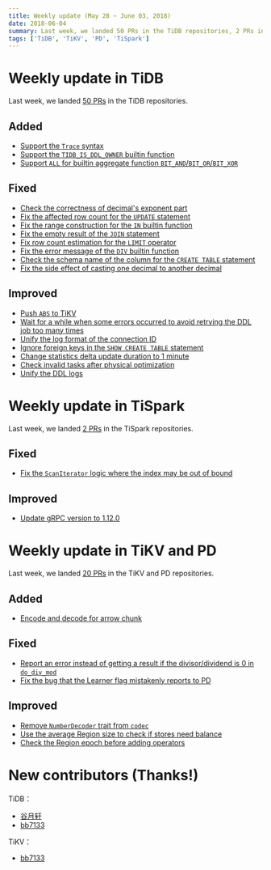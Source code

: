 ```yaml
---
title: Weekly update (May 28 ~ June 03, 2018)
date: 2018-06-04
summary: Last week, we landed 50 PRs in the TiDB repositories, 2 PRs in the TiSpark repositories, and 20 PRs in the TiKV and PD repositories.
tags: ['TiDB', 'TiKV', 'PD', 'TiSpark']
---
```


# Weekly update in TiDB

Last week, we landed [50 PRs](https://github.com/pingcap/tidb/pulls?utf8=%E2%9C%93&q=is%3Apr+is%3Amerged+merged%3A2018-05-28..2018-06-03) in the TiDB repositories.

## Added

- [Support the `Trace` syntax](https://github.com/pingcap/tidb/pull/6644)
- [Support the `TIDB_IS_DDL_OWNER` builtin function ](https://github.com/pingcap/tidb/pull/6682)
- [Support `ALL` for builtin aggregate function `BIT_AND`/`BIT_OR`/`BIT_XOR`](https://github.com/pingcap/tidb/pull/6685)

## Fixed

- [Check the correctness of decimal's exponent part](https://github.com/pingcap/tidb/pull/6631)
- [Fix the affected row count for the `UPDATE` statement](https://github.com/pingcap/tidb/pull/6656)
- [Fix the range construction for the `IN` builtin function](https://github.com/pingcap/tidb/pull/6667)
- [Fix the empty result of the `JOIN` statement](https://github.com/pingcap/tidb/pull/6669)
- [Fix row count estimation for the `LIMIT` operator](https://github.com/pingcap/tidb/pull/6679)
- [Fix the error message of the `DIV` builtin function](https://github.com/pingcap/tidb/pull/6683)
- [Check the schema name of the column for the `CREATE TABLE` statement](https://github.com/pingcap/tidb/pull/6708)
- [Fix the side effect of casting one decimal to another decimal](https://github.com/pingcap/tidb/pull/6723)

## Improved

- [Push `ABS` to TiKV](https://github.com/pingcap/tidb/pull/6571)
- [Wait for a while when some errors occurred to avoid retrying the DDL job too many times](https://github.com/pingcap/tidb/pull/6601)
- [Unify the log format of the connection ID](https://github.com/pingcap/tidb/pull/6670)
- [Ignore foreign keys in the `SHOW CREATE TABLE` statement](https://github.com/pingcap/tidb/pull/6693)
- [Change statistics delta update duration to 1 minute](https://github.com/pingcap/tidb/pull/6700)
- [Check invalid tasks after physical optimization](https://github.com/pingcap/tidb/pull/6702)
- [Unify the DDL logs](https://github.com/pingcap/tidb/pull/6719)

# Weekly update in TiSpark

Last week, we landed [2 PRs](https://github.com/pingcap/tispark/pulls?utf8=%E2%9C%93&q=is%3Apr+is%3Amerged+merged%3A2018-05-28..2018-06-03) in the TiSpark repositories.

## Fixed

- [Fix the `ScanIterator` logic where the index may be out of bound](https://github.com/pingcap/tispark/pull/357)

## Improved

- [Update gRPC version to 1.12.0](https://github.com/pingcap/tispark/pull/359)

# Weekly update in TiKV and PD

Last week, we landed [20 PRs](https://github.com/search?p=1&q=repo:pingcap/tikv+repo:pingcap/pd+is:pr+is:merged+merged:2018-05-28..2018-06-03&type=Issues&utf8=%E2%9C%93) in the TiKV and PD repositories.

## Added

- [Encode and decode for arrow chunk](https://github.com/pingcap/tikv/pull/3001)

## Fixed

- [Report an error instead of getting a result if the divisor/dividend is 0 in `do_div_mod`](https://github.com/pingcap/tikv/pull/3099)
- [Fix the bug that the Learner flag mistakenly reports to PD](https://github.com/pingcap/tikv/pull/3112)

## Improved

- [Remove `NumberDecoder` trait from `codec`](https://github.com/pingcap/tikv/pull/3108)
- [Use the average Region size to check if stores need balance](https://github.com/pingcap/pd/pull/1085)
- [Check the Region epoch before adding operators](https://github.com/pingcap/pd/pull/1095)

# New contributors (Thanks!)

TiDB：

- [谷月轩](https://github.com/SilverRainZ)
- [bb7133](https://github.com/bb7133) 

TiKV：

- [bb7133](https://github.com/bb7133) 